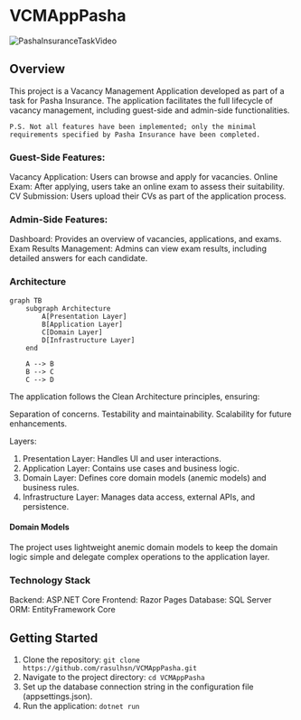 # VCMAppPasha
![PashaInsuranceTaskVideo](https://github.com/user-attachments/assets/73e03a4b-a713-4e2a-a7b7-96c2ae0a1270)
## Overview
This project is a Vacancy Management Application developed as part of a task for Pasha Insurance. The application facilitates the full lifecycle of vacancy management, including guest-side and admin-side functionalities.

`P.S. Not all features have been implemented; only the minimal requirements specified by Pasha Insurance have been completed.`

### Guest-Side Features:
Vacancy Application: Users can browse and apply for vacancies.
Online Exam: After applying, users take an online exam to assess their suitability.
CV Submission: Users upload their CVs as part of the application process.

### Admin-Side Features:
Dashboard: Provides an overview of vacancies, applications, and exams.
Exam Results Management: Admins can view exam results, including detailed answers for each candidate.

### Architecture
```mermaid
graph TB
    subgraph Architecture
        A[Presentation Layer]
        B[Application Layer]
        C[Domain Layer]
        D[Infrastructure Layer]
    end

    A --> B
    B --> C
    C --> D
```
The application follows the Clean Architecture principles, ensuring:

Separation of concerns.
Testability and maintainability.
Scalability for future enhancements.

Layers:
1. Presentation Layer: Handles UI and user interactions.
2. Application Layer: Contains use cases and business logic.
3. Domain Layer: Defines core domain models (anemic models) and business rules.
4. Infrastructure Layer: Manages data access, external APIs, and persistence.

#### Domain Models
The project uses lightweight anemic domain models to keep the domain logic simple and delegate complex operations to the application layer.

### Technology Stack
Backend: ASP.NET Core
Frontend: Razor Pages
Database: SQL Server
ORM: EntityFramework Core

## Getting Started
1. Clone the repository:
  `git clone https://github.com/rasulhsn/VCMAppPasha.git`
2. Navigate to the project directory:
  `cd VCMAppPasha`
3. Set up the database connection string in the configuration file (appsettings.json).
4. Run the application:
  `dotnet run`
